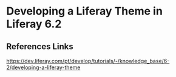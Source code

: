 # Developing a Liferay Theme in Liferay 6.2

## References Links

https://dev.liferay.com/pt/develop/tutorials/-/knowledge_base/6-2/developing-a-liferay-theme
